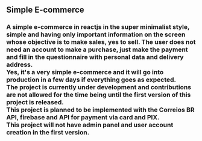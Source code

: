 ## Simple E-commerce

### A simple e-commerce in reactjs in the super minimalist style, simple and having only important information on the screen whose objective is to make sales, yes to sell. The user does not need an account to make a purchase, just make the payment and fill in the questionnaire with personal data and delivery address. <br /> Yes, it's a very simple e-commerce and it will go into production in a few days if everything goes as expected. <br /> The project is currently under development and contributions are not allowed for the time being until the first version of this project is released. <br /> This project is planned to be implemented with the Correios BR API, firebase and API for payment via card and PIX. <br /> This project will not have admin panel and user account creation in the first version.
